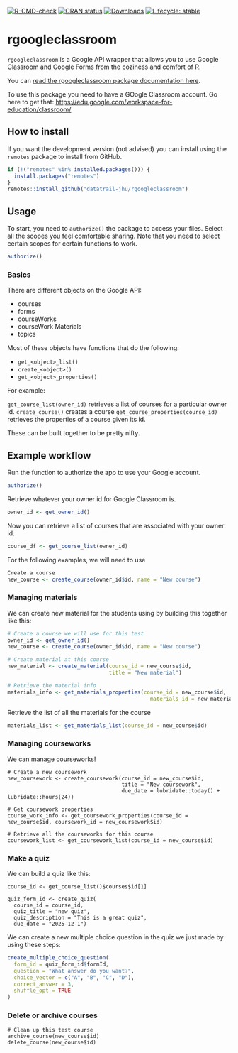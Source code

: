 <!-- badges: start -->

[![R-CMD-check](https://github.com/jhudsl/ottrpal/workflows/R-CMD-check/badge.svg)](https://github.com/jhudsl/ottrpal/actions) [![CRAN status](https://www.r-pkg.org/badges/version/ottrpal)](https://CRAN.R-project.org/package=ottrpal) [![Downloads](http://cranlogs.r-pkg.org/badges/grand-total/ottrpal)](https://cran.r-project.org/package=ottrpal) [![Lifecycle: stable](https://img.shields.io/badge/lifecycle-stable-brightgreen.svg)](https://lifecycle.r-lib.org/articles/stages.html#stable) <!-- [![GitHub release (latest by --> <!-- date)](https://img.shields.io/github/v/release/jhudsl/ottrpal?style=social)](https://github.com/jhudsl/ottrpal/releases/tag/v1.0.0) --> <!-- [![Codecov test --> <!-- coverage](https://codecov.io/gh/jhudsl/ottrpal/branch/main/graph/badge.svg)](https://codecov.io/gh/jhudsl/ottrpal?branch=main) -->

<!-- badges: end -->

<!-- README.md is generated from README.Rmd. Please edit that file -->

# rgoogleclassroom 

`rgoogleclassroom` is a Google API wrapper that allows you to use Google Classroom and Google Forms from the coziness and comfort of R. 

You can [read the rgoogleclassroom package documentation here](https://datatrail-jhu.github.io/rgoogleclassroom/docs/index.html).

To use this package you need to have a GOogle Classroom account. Go here to get that: https://edu.google.com/workspace-for-education/classroom/

## How to install

If you want the development version (not advised) you can install using the `remotes` package to install from GitHub. 
``` r
if (!("remotes" %in% installed.packages())) {
  install.packages("remotes")
}
remotes::install_github("datatrail-jhu/rgoogleclassroom")
```

## Usage 

To start, you need to `authorize()` the package to access your files. Select all the scopes you feel comfortable sharing. Note that you need to select certain scopes for certain functions to work. 

```r
authorize()
```

### Basics 

There are different objects on the Google API: 

- courses 
- forms 
- courseWorks 
- courseWork Materials 
- topics

Most of these objects have functions that do the following: 

- `get_<object>_list()` 
- `create_<object>()`
- `get_<object>_properties()`

For example: 

`get_course_list(owner_id)` retrieves a list of courses for a particular owner id. 
`create_course()` creates a course
`get_course_properties(course_id)` retrieves the properties of a course given its id. 

These can be built together to be pretty nifty.

## Example workflow

Run the function to authorize the app to use your Google account. 
```r
authorize() 
```

Retrieve whatever your owner id for Google Classroom is. 
```r
owner_id <- get_owner_id()
```

Now you can retrieve a list of courses that are associated with your owner id. 
```r
course_df <- get_course_list(owner_id)
```

For the following examples, we will need to use 
```r
Create a course
new_course <- create_course(owner_id$id, name = "New course")
```

### Managing materials

We can create new material for the students using by building this together like this:

```r
# Create a course we will use for this test
owner_id <- get_owner_id()
new_course <- create_course(owner_id$id, name = "New course")

# Create material at this course
new_material <- create_material(course_id = new_course$id,
                                title = "New material")

# Retrieve the material info
materials_info <- get_materials_properties(course_id = new_course$id,
                                             materials_id = new_material$id)
```

Retrieve the list of all the materials for the course
```r
materials_list <- get_materials_list(course_id = new_course$id)
```

### Managing courseworks 

We can manage courseworks!

```
# Create a new coursework
new_coursework <- create_coursework(course_id = new_course$id,
                                    title = "New coursework",
                                    due_date = lubridate::today() + lubridate::hours(24))

# Get coursework properties
course_work_info <- get_coursework_properties(course_id = new_course$id, coursework_id = new_coursework$id)

# Retrieve all the courseworks for this course
coursework_list <- get_coursework_list(course_id = new_course$id)
```

### Make a quiz 

We can build a quiz like this: 

```
course_id <- get_course_list()$courses$id[1]

quiz_form_id <- create_quiz(
  course_id = course_id, 
  quiz_title = "new quiz", 
  quiz_description = "This is a great quiz",
  due_date = "2025-12-1")
```

We can create a new multiple choice question in the quiz we just made by using these steps:  

```r
create_multiple_choice_question(
  form_id = quiz_form_id$formId,
  question = "What answer do you want?",
  choice_vector = c("A", "B", "C", "D"),
  correct_answer = 3,
  shuffle_opt = TRUE
)
```

### Delete or archive courses 

```
# Clean up this test course
archive_course(new_course$id)
delete_course(new_course$id)
```

